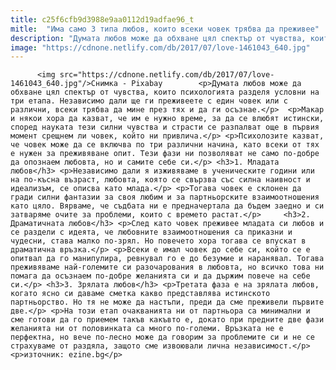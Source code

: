 ```yaml
---
title: c25f6cfb9d3988e9aa0112d19adfae96_t
mitle:  "Има само 3 типа любов, които всеки човек трябва да преживее"
description: "Думата любов може да обхване цял спектър от чувства, които психологията разделя условни на три етапа. Независимо дали ще ги преживеете с един човек или с различни, всеки трябва да мине през тях и да ги осъзнае. Макар и някои хора да казват, че им е нужно време, за да се влюбят истински, според науката тези …"
image: "https://cdnone.netlify.com/db/2017/07/love-1461043_640.jpg"
---
```


          <img src="https://cdnone.netlify.com/db/2017/07/love-1461043_640.jpg"/>Снимка - Pixabay        <p>Думата любов може да обхване цял спектър от чувства, които психологията разделя условни на три етапа. Независимо дали ще ги преживеете с един човек или с различни, всеки трябва да мине през тях и да ги осъзнае.</p>  <p>Макар и някои хора да казват, че им е нужно време, за да се влюбят истински, според науката тези силни чувства и страсти се разпалват още в първия момент срещнем ли човек, който ни привлича.</p> <p>Психолозите казват, че човек може да се включва по три различни начина, като всеки от тях е нужен за преживяване опит. Тези фази ни позволяват не само по-добре да опознаем любовта, но и самите себе си.</p> <h3>1. Младата любов</h3> <p>Независимо дали я изживяваме в ученическите години или на по-късна възраст, любовта, която се свързва със силна наивност и идеализъм, се описва като млада.</p> <p>Тогава човек е склонен да гради силни фантазии за своя любим и за партньорските взаимоотношения като цяло. Вярваме, че съдбата ни е предначертала да бъдем заедно и си затваряме очите за проблеми, които с времето растат.</p>     <h3>2. Драматичната любов</h3> <p>След като човек преживее младата си любов и се раздели с идеята, че любовните взаимоотношения са приказни и чудесни, става малко по-зрял. Но повечето хора тогава се впускат в драматична връзка.</p> <p>Всеки е имал човек до себе си, който се е опитвал да го манипулира, ревнувал го е до безумие и наранявал. Тогава преживяваме най-големите си разочарования в любовта, но всичко това ни помага да осъзнаем по-добре желанията си и да държим повече на себе си.</p> <h3>3. Зрялата любов</h3> <p>Третата фаза е на зрялата любов, когато ясно си даваме сметка какво представлява истинското партньорство. Но тя не може да настъпи, преди да сме преживели първите две.</p> <p>На този етап очакванията ни от партньора са минимални и сме готови да го приемем такъв какъвто е, докато при предните две фази желанията ни от половинката са много по-големи. Връзката не е перфектна, но вече по-лесно може да говорим за проблемите си и не се страхуваме от раздяла, защото сме извоювали лична независимост.</p> <p>източник: ezine.bg</p>        